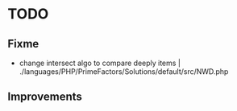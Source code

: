 # TODO

## Fixme

* change intersect algo to compare deeply items | ./languages/PHP/PrimeFactors/Solutions/default/src/NWD.php

## Improvements